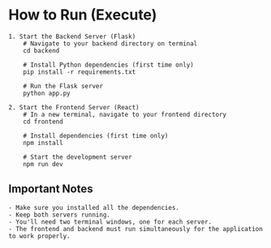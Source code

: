 # How to Run (Execute)
    1. Start the Backend Server (Flask)
        # Navigate to your backend directory on terminal
        cd backend

        # Install Python dependencies (first time only)
        pip install -r requirements.txt

        # Run the Flask server
        python app.py

    2. Start the Frontend Server (React)
        # In a new terminal, navigate to your frontend directory
        cd frontend

        # Install dependencies (first time only)
        npm install

        # Start the development server
        npm run dev

## Important Notes
    - Make sure you installed all the dependencies.
    - Keep both servers running.
    - You'll need two terminal windows, one for each server.
    - The frontend and backend must run simultaneously for the application to work properly.
